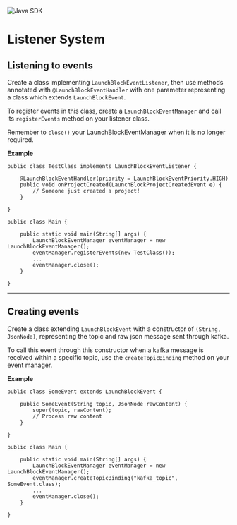 ![Java SDK](https://github.com/user-attachments/assets/c535c4bb-6d0a-4a7d-8742-94d273dbe295)


# Listener System
## Listening to events
Create a class implementing `LaunchBlockEventListener`,
then use methods annotated with `@LaunchBlockEventHandler`
with one parameter representing a class which extends `LaunchBlockEvent`.

To register events in this class, create a `LaunchBlockEventManager` and 
call its `registerEvents` method on your listener class. 

Remember to `close()` your LaunchBlockEventManager when it is no longer required.

**Example** 
```
public class TestClass implements LaunchBlockEventListener {

	@LaunchBlockEventHandler(priority = LaunchBlockEventPriority.HIGH)
	public void onProjectCreated(LaunchBlockProjectCreatedEvent e) {
		// Someone just created a project!
	}

}
```
```
public class Main {

	public static void main(String[] args) {
		LaunchBlockEventManager eventManager = new LaunchBlockEventManager();
		eventManager.registerEvents(new TestClass());
		...
		eventManager.close();
	}
	
}
```

---
## Creating events
Create a class extending `LaunchBlockEvent` with a constructor of `(String, JsonNode)`, representing the topic and raw json message sent through kafka.

To call this event through this constructor when a kafka message is received within a specific topic, use the `createTopicBinding` method on your event manager.

**Example**
```
public class SomeEvent extends LaunchBlockEvent {

	public SomeEvent(String topic, JsonNode rawContent) {
		super(topic, rawContent);
		// Process raw content
	}
    
}
```
```
public class Main {

	public static void main(String[] args) {
		LaunchBlockEventManager eventManager = new LaunchBlockEventManager();
		eventManager.createTopicBinding("kafka_topic", SomeEvent.class);
		...
		eventManager.close();
	}
	
}
```